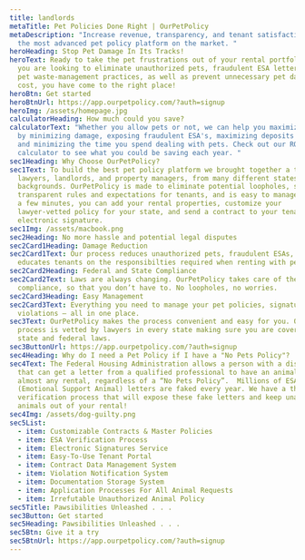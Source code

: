```yaml
---
title: landlords
metaTitle: Pet Policies Done Right | OurPetPolicy
metaDescription: "Increase revenue, transparency, and tenant satisfaction with
  the most advanced pet policy platform on the market. "
heroHeading: Stop Pet Damage In Its Tracks!
heroText: Ready to take the pet frustrations out of your rental portfolio? If
  you are looking to eliminate unauthorized pets, fraudulent ESA letters, poor
  pet waste-management practices, as well as prevent unnecessary pet damage and
  cost, you have come to the right place!
heroBtn: Get started
heroBtnUrl: https://app.ourpetpolicy.com/?auth=signup
heroImg: /assets/homepage.jpg
calculatorHeading: How much could you save?
calculatorText: "Whether you allow pets or not, we can help you maximize profits
  by minimizing damage, exposing fraudulent ESA's, maximizing deposits and fees,
  and minimizing the time you spend dealing with pets. Check out our ROI
  calculator to see what you could be saving each year. "
sec1Heading: Why Choose OurPetPolicy?
sec1Text: To build the best pet policy platform we brought together a team of
  lawyers, landlords, and property managers, from many different states and
  backgrounds. OurPetPolicy is made to eliminate potential loopholes, set
  transparent rules and expectations for tenants, and is easy to manage. In just
  a few minutes, you can add your rental properties, customize your
  lawyer-vetted policy for your state, and send a contract to your tenant for
  electronic signature.
sec1Img: /assets/macbook.png
sec2Heading: No more hassle and potential legal disputes
sec2Card1Heading: Damage Reduction
sec2Card1Text: Our process reduces unauthorized pets, fraudulent ESAs, and
  educates tenants on the responsibilties required when renting with pets.
sec2Card2Heading: Federal and State Compliance
sec2Card2Text: Laws are always changing. OurPetPolicy takes care of the legal
  compliance, so that you don’t have to. No loopholes, no worries.
sec2Card3Heading: Easy Management
sec2Card3Text: Everything you need to manage your pet policies, signatures, and
  violations — all in one place.
sec3Text: OurPetPolicy makes the process convenient and easy for you. Our
  process is vetted by lawyers in every state making sure you are covered under
  state and federal laws.
sec3ButtonUrl: https://app.ourpetpolicy.com/?auth=signup
sec4Heading: Why do I need a Pet Policy if I have a "No Pets Policy"?
sec4Text: The Federal Housing Administration allows a person with a disability
  that can get a letter from a qualified professional to have an animal in
  almost any rental, regardless of a “No Pets Policy”.  Millions of ESA
  (Emotional Support Animal) letters are faked every year. We have a thorough
  verification process that will expose these fake letters and keep unauthorized
  animals out of your rental!
sec4Img: /assets/dog-guilty.png
sec5List:
  - item: Customizable Contracts & Master Policies
  - item: ESA Verification Process
  - item: Electronic Signatures Service
  - item: Easy-To-Use Tenant Portal
  - item: Contract Data Management System
  - item: Violation Notification System
  - item: Documentation Storage System
  - item: Application Processes For All Animal Requests
  - item: Irrefutable Unauthorized Animal Policy
sec5Title: Pawsibilities Unleashed . . .
sec3Button: Get started
sec5Heading: Pawsibilities Unleashed . . .
sec5Btn: Give it a try
sec5BtnUrl: https://app.ourpetpolicy.com/?auth=signup
---
```

